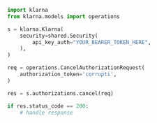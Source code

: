 <!-- Start SDK Example Usage -->
```python
import klarna
from klarna.models import operations

s = klarna.Klarna(
    security=shared.Security(
        api_key_auth="YOUR_BEARER_TOKEN_HERE",
    ),
)

req = operations.CancelAuthorizationRequest(
    authorization_token='corrupti',
)

res = s.authorizations.cancel(req)

if res.status_code == 200:
    # handle response
```
<!-- End SDK Example Usage -->